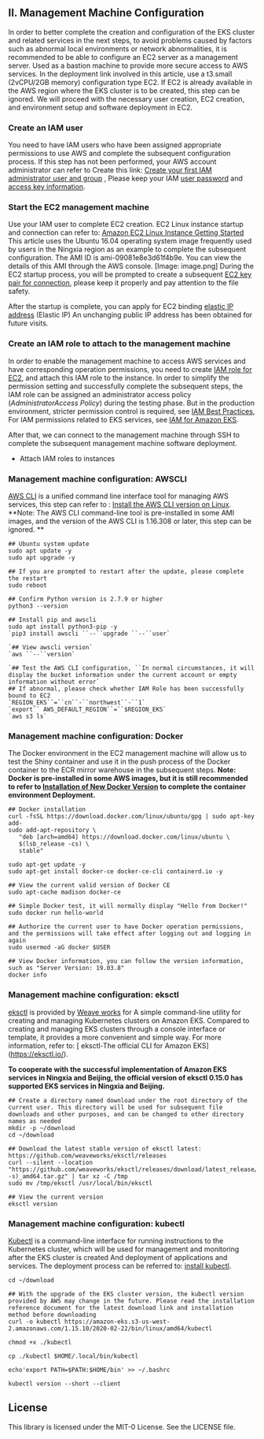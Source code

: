 ## II. Management Machine Configuration

In order to better complete the creation and configuration of the EKS cluster and related services in the next steps, to avoid problems caused by factors such as abnormal local environments or network abnormalities, it is recommended to be able to configure an EC2 server as a management server. Used as a bastion machine to provide more secure access to AWS services. In the deployment link involved in this article, use a t3.small (2vCPU/2GB memory) configuration type EC2. If EC2 is already available in the AWS region where the EKS cluster is to be created, this step can be ignored. We will proceed with the necessary user creation, EC2 creation, and environment setup and software deployment in EC2.

### Create an IAM user

You need to have IAM users who have been assigned appropriate permissions to use AWS and complete the subsequent configuration process. If this step has not been performed, your AWS account administrator can refer to
Create this link: [Create your first IAM administrator user and group](https://docs.aws.amazon.com/zh_cn/IAM/latest/UserGuide/getting-started_create-admin-group.html) , Please keep your IAM [user password](https://docs.aws.amazon.com/zh_cn/IAM/latest/UserGuide/id_users_create.html#id_users_create_console) and [access key information](https://docs.aws.amazon.com/zh_cn/IAM/latest/UserGuide/id_credentials_access-keys.html#Using_CreateAccessKey).

### Start the EC2 management machine

Use your IAM user to complete EC2 creation. EC2 Linux instance startup and connection can refer to: [Amazon EC2 Linux Instance Getting Started](https://docs.aws.amazon.com/zh_cn/AWSEC2/latest/UserGuide/EC2_GetStarted.html )
This article uses the Ubuntu 16.04 operating system image frequently used by users in the Ningxia region as an example to complete the subsequent configuration. The AMI ID is ami-09081e8e3d61f4b9e. You can view the details of this AMI through the AWS console.
[Image: image.png] During the EC2 startup process, you will be prompted to create a subsequent [EC2 key pair for connection](https://docs.aws.amazon.com/zh_cn/AWSEC2/latest/UserGuide/ec2-key-pairs.html), please keep it properly and pay attention to the file safety.

After the startup is complete, you can apply for EC2 binding [elastic IP address](https://docs.aws.amazon.com/zh_cn/AWSEC2/latest/UserGuide/elastic-ip-addresses-eip.html) (Elastic IP) An unchanging public IP address has been obtained for future visits.


### Create an IAM role to attach to the management machine

In order to enable the management machine to access AWS services and have corresponding operation permissions, you need to create [IAM role for EC2](https://docs.aws.amazon.com/zh_cn/AWSEC2/latest/UserGuide/iam-roles-for-amazon-ec2.html), and attach this IAM role to the instance. In order to simplify the permission setting and successfully complete the subsequent steps, the IAM role can be assigned an administrator access policy (*AdministratorAccess Policy*) during the testing phase. But in the production environment, stricter permission control is required, see [IAM Best Practices](https://docs.aws.amazon.com/zh_cn/IAM/latest/UserGuide/best-practices.html), For IAM permissions related to EKS services, see [IAM for Amazon EKS](https://docs.aws.amazon.com/zh_cn/eks/latest/userguide/security-iam.html).

After that, we can connect to the management machine through SSH to complete the subsequent management machine software deployment.

* Attach IAM roles to instances

### Management machine configuration: AWSCLI

[AWS CLI](https://docs.aws.amazon.com/zh_cn/cli/latest/userguide/cli-chap-welcome.html) is a unified command line interface tool for managing AWS services, this step can refer to : [Install the AWS CLI version on Linux](https://docs.aws.amazon.com/zh_cn/cli/latest/userguide/install-linux.html).
**Note: The AWS CLI command-line tool is pre-installed in some AMI images, and the version of the AWS CLI is 1.16.308 or later, this step can be ignored. **

```
## Ubuntu system update
sudo apt update -y
sudo apt upgrade -y

## If you are prompted to restart after the update, please complete the restart
sudo reboot

## Confirm Python version is 2.7.9 or higher
python3 --version

## Install pip and awscli
sudo apt install python3-pip -y
`pip3 install awscli ``--``upgrade ``--``user`

`## View awscli version`
`aws ``--``version`

`## Test the AWS CLI configuration, ``In normal circumstances, it will display the bucket information under the current account or empty information without error`
## If abnormal, please check whether IAM Role has been successfully bound to EC2
`REGION_EKS``=``cn``-``northwest``-``1`
`export`` AWS_DEFAULT_REGION``=``$REGION_EKS`
`aws s3 ls`
```

### Management machine configuration: Docker

The Docker environment in the EC2 management machine will allow us to test the Shiny container and use it in the push process of the Docker container to the ECR mirror warehouse in the subsequent steps.
**Note: Docker is pre-installed in some AWS images, but it is still recommended to refer to [Installation of New Docker Version](https://docs.docker.com/install/linux/docker-ce/ubuntu/) to complete the container environment Deployment.**


```
## Docker installation
curl -fsSL https://download.docker.com/linux/ubuntu/gpg | sudo apt-key add-
sudo add-apt-repository \
   "deb [arch=amd64] https://download.docker.com/linux/ubuntu \
   $(lsb_release -cs) \
   stable"

sudo apt-get update -y
sudo apt-get install docker-ce docker-ce-cli containerd.io -y

## View the current valid version of Docker CE
sudo apt-cache madison docker-ce

## Simple Docker test, it will normally display "Hello from Docker!"
sudo docker run hello-world

## Authorize the current user to have Docker operation permissions, and the permissions will take effect after logging out and logging in again
sudo usermod -aG docker $USER

## View Docker information, you can follow the version information, such as "Server Version: 19.03.8"
docker info

```

### Management machine configuration: eksctl

[eksctl](https://docs.aws.amazon.com/zh_cn/eks/latest/userguide/eksctl.html) is provided by [Weave works](https://www.weave.works/) for A simple command-line utility for creating and managing Kubernetes clusters on Amazon EKS. Compared to creating and managing EKS clusters through a console interface or template, it provides a more convenient and simple way. For more information, refer to: [ eksctl-The official CLI for Amazon EKS] (https://eksctl.io/).

**To cooperate with the successful implementation of Amazon EKS services in Ningxia and Beijing, the official version of eksctl 0.15.0 has supported EKS services in Ningxia and Beijing.**


```
## Create a directory named download under the root directory of the current user. This directory will be used for subsequent file downloads and other purposes, and can be changed to other directory names as needed
mkdir -p ~/download
cd ~/download

## Download the latest stable version of eksctl latest: https://github.com/weaveworks/eksctl/releases
curl --silent --location "https://github.com/weaveworks/eksctl/releases/download/latest_release/eksctl_$(uname -s)_amd64.tar.gz" | tar xz -C /tmp
sudo mv /tmp/eksctl /usr/local/bin/eksctl

## View the current version
eksctl version

```

### Management machine configuration: kubectl

[Kubectl](https://kubernetes.io/zh/docs/reference/kubectl/overview/) is a command-line interface for running instructions to the Kubernetes cluster, which will be used for management and monitoring after the EKS cluster is created And deployment of applications and services. The deployment process can be referred to: [install kubectl](https://docs.aws.amazon.com/eks/latest/userguide/install-kubectl.html).


```
cd ~/download

## With the upgrade of the EKS cluster version, the kubectl version provided by AWS may change in the future. Please read the installation reference document for the latest download link and installation method before downloading
curl -o kubectl https://amazon-eks.s3-us-west-2.amazonaws.com/1.15.10/2020-02-22/bin/linux/amd64/kubectl

chmod +x ./kubectl

cp ./kubectl $HOME/.local/bin/kubectl

echo'export PATH=$PATH:$HOME/bin' >> ~/.bashrc

kubectl version --short --client

```

## License

This library is licensed under the MIT-0 License. See the LICENSE file.